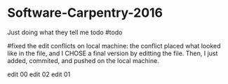 # Software-Carpentry-2016
Just doing what they tell me todo #todo

#fixed the edit conflicts on local machine: the conflict placed what looked like in the file, and I CHOSE a final version by editting the file. Then, I just added, commited, and pushed on the local machine.

edit 00
edit 02
edit 01


